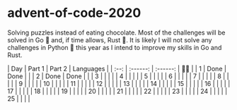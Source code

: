 # advent-of-code-2020
Solving puzzles instead of eating chocolate. Most of the challenges will be solved in Go 🐹 and, if time allows, Rust 🦀. It is likely I will not solve any challenges in Python 🐍 this year as I intend to improve my skills in Go and Rust.

| Day  |  Part 1  |  Part 2  |  Languages  |
| :--: | :------: | :------: |     🐹🦀    |
|  1   |   Done   |   Done   |             |
|  2   |   Done   |   Done   |             |
|  3   |          |          |             |
|  4   |          |          |             |
|  5   |          |          |             |
|  6   |          |          |             |
|  7   |          |          |             |
|  8   |          |          |             |
|  9   |          |          |             |
|  10  |          |          |             |
|  11  |          |          |             |
|  12  |          |          |             |
|  13  |          |          |             |
|  14  |          |          |             |
|  15  |          |          |             |
|  16  |          |          |             |
|  17  |          |          |             |
|  18  |          |          |             |
|  19  |          |          |             |
|  20  |          |          |             |
|  21  |          |          |             |
|  22  |          |          |             |
|  23  |          |          |             |
|  24  |          |          |             |
|  25  |          |          |             |
